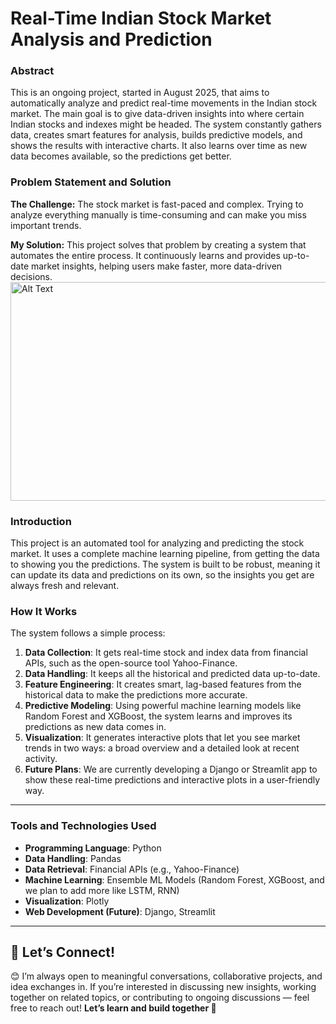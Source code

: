 # Real-Time Indian Stock Market Analysis and Prediction

### Abstract

This is an ongoing project, started in August 2025, that aims to automatically analyze and predict real-time movements in the Indian stock market. The main goal is to give data-driven insights into where certain Indian stocks and indexes might be headed. The system constantly gathers data, creates smart features for analysis, builds predictive models, and shows the results with interactive charts. It also learns over time as new data becomes available, so the predictions get better.

### Problem Statement and Solution

**The Challenge:** The stock market is fast-paced and complex. Trying to analyze everything manually is time-consuming and can make you miss important trends.

**My Solution:** This project solves that problem by creating a system that automates the entire process. It continuously learns and provides up-to-date market insights, helping users make faster, more data-driven decisions.
<img src="resources/img01.jpg" alt="Alt Text" width="800" height ="350"/>


### Introduction

This project is an automated tool for analyzing and predicting the stock market. It uses a complete machine learning pipeline, from getting the data to showing you the predictions. The system is built to be robust, meaning it can update its data and predictions on its own, so the insights you get are always fresh and relevant.


### How It Works

The system follows a simple process:

1.  **Data Collection**: It gets real-time stock and index data from financial APIs, such as the open-source tool Yahoo-Finance.
2.  **Data Handling**: It keeps all the historical and predicted data up-to-date.
3.  **Feature Engineering**: It creates smart, lag-based features from the historical data to make the predictions more accurate.
4.  **Predictive Modeling**: Using powerful machine learning models like Random Forest and XGBoost, the system learns and improves its predictions as new data comes in.
5.  **Visualization**: It generates interactive plots that let you see market trends in two ways: a broad overview and a detailed look at recent activity.
6.  **Future Plans**: We are currently developing a Django or Streamlit app to show these real-time predictions and interactive plots in a user-friendly way.

---

### Tools and Technologies Used

* **Programming Language**: Python
* **Data Handling**: Pandas
* **Data Retrieval**: Financial APIs (e.g., Yahoo-Finance)
* **Machine Learning**: Ensemble ML Models (Random Forest, XGBoost, and we plan to add more like LSTM, RNN)
* **Visualization**: Plotly
* **Web Development (Future)**: Django, Streamlit

---


## 🤝 Let’s Connect!

😊 I’m always open to meaningful conversations, collaborative projects, and idea exchanges in.
If you’re interested in discussing new insights, working together on related topics, or contributing to ongoing discussions — feel free to reach out!
**Let’s learn and build together 🚀**
